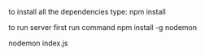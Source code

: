 to install all the dependencies type: 
npm install

to run server
first run command 
npm install -g nodemon

nodemon index.js



